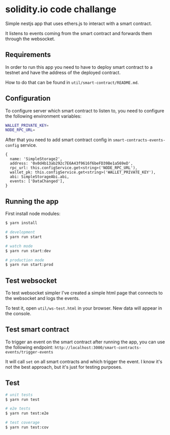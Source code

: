 # solidity.io code challange

Simple nestjs app that uses ethers.js to interact with a smart contract.

It listens to events coming from the smart contract and forwards them through the websocket.

## Requirements

In order to run this app you need to have to deploy smart contract to a testnet and have the address of the deployed contract.

How to do that can be found in `util/smart-contract/README.md`.

## Configuration

To configure server which smart contract to listen to, you need to configure the following environment variables:

```bash
WALLET_PRIVATE_KEY=
NODE_RPC_URL=
```

After that you need to add smart contract config in `smart-contracts-events-config` service.

```
{
  name: 'SimpleStorage2',
  address: '0x0d4b13ab292c7E6A43f9616f6beFD39Be1a569eD',
  rpc_url: this.configService.get<string>('NODE_RPC_URL'),
  wallet_pk: this.configService.get<string>('WALLET_PRIVATE_KEY'),
  abi: SimpleStorageAbi.abi,
  events: ['DataChanged'],
}
```

## Running the app

First install node modules:

```bash
$ yarn install
```

```bash
# development
$ yarn run start

# watch mode
$ yarn run start:dev

# production mode
$ yarn run start:prod
```

## Test websocket

To test websocket simpler I've created a simple html page that connects to the websocket and logs the events.

To test it, open `util/ws-test.html` in your browser. New data will appear in the console.

## Test smart contract

To trigger an event on the smart contract after running the app, you can use the following endpoint:
`http://localhost:3000/smart-contracts-events/trigger-events`

It will call `set` on all smart contracts and which trigger the event. I know it's not the best approach, but it's just for testing purposes.

## Test

```bash
# unit tests
$ yarn run test

# e2e tests
$ yarn run test:e2e

# test coverage
$ yarn run test:cov
```
